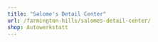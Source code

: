 ```yaml
---
title: "Salome's Detail Center"
url: /farmington-hills/salomes-detail-center/
shop: Autowerkstatt
---
```

